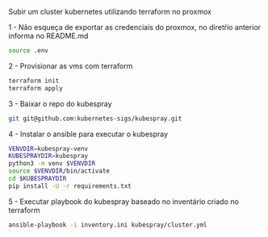 Subir um cluster kubernetes utilizando terraform no proxmox

1 - Não esqueça de exportar as credenciais do proxmox, no diretŕio anterior informa no README.md
```bash
source .env
```

2 - Provisionar as vms com terraform
```bash
terraform init
terraform apply
```

3 - Baixar o repo do kubespray
```bash
git git@github.com:kubernetes-sigs/kubespray.git
```

4 - Instalar o ansible  para executar o kubespray
```bash
VENVDIR=kubespray-venv
KUBESPRAYDIR=kubespray
python3 -m venv $VENVDIR
source $VENVDIR/bin/activate
cd $KUBESPRAYDIR
pip install -U -r requirements.txt
```

5 - Executar playbook do kubespray baseado no inventário criado no terraform
```bash
ansible-playbook -i inventory.ini kubespray/cluster.yml
```